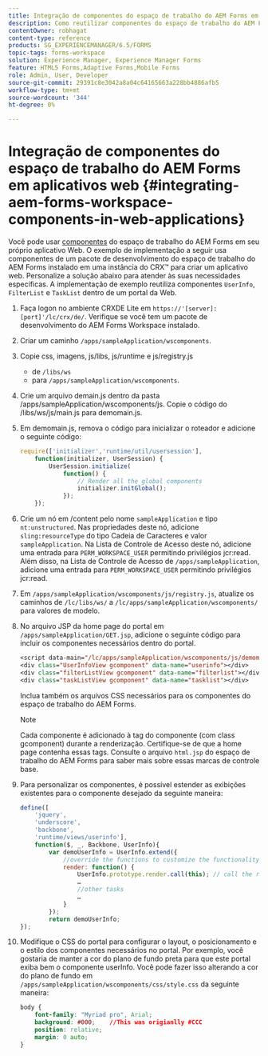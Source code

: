 ```yaml
---
title: Integração de componentes do espaço de trabalho do AEM Forms em aplicativos web
description: Como reutilizar componentes do espaço de trabalho do AEM Forms em seus próprios aplicativos da Web para usar a funcionalidade e fornecer uma integração estreita.
contentOwner: robhagat
content-type: reference
products: SG_EXPERIENCEMANAGER/6.5/FORMS
topic-tags: forms-workspace
solution: Experience Manager, Experience Manager Forms
feature: HTML5 Forms,Adaptive Forms,Mobile Forms
role: Admin, User, Developer
source-git-commit: 29391c8e3042a8a04c64165663a228bb4886afb5
workflow-type: tm+mt
source-wordcount: '344'
ht-degree: 0%

---
```


# Integração de componentes do espaço de trabalho do AEM Forms em aplicativos web {#integrating-aem-forms-workspace-components-in-web-applications}

Você pode usar [componentes](/help/forms/using/description-reusable-components.md) do espaço de trabalho do AEM Forms em seu próprio aplicativo Web. O exemplo de implementação a seguir usa componentes de um pacote de desenvolvimento do espaço de trabalho do AEM Forms instalado em uma instância do CRX™ para criar um aplicativo web. Personalize a solução abaixo para atender às suas necessidades específicas. A implementação de exemplo reutiliza componentes `UserInfo`, `FilterList` e `TaskList` dentro de um portal da Web.

1. Faça logon no ambiente CRXDE Lite em `https://'[server]:[port]'/lc/crx/de/`. Verifique se você tem um pacote de desenvolvimento do AEM Forms Workspace instalado.
1. Criar um caminho `/apps/sampleApplication/wscomponents`.
1. Copie css, imagens, js/libs, js/runtime e js/registry.js

   * de `/libs/ws`
   * para `/apps/sampleApplication/wscomponents`.

1. Crie um arquivo demain.js dentro da pasta /apps/sampleApplication/wscomponents/js. Copie o código do /libs/ws/js/main.js para demomain.js.
1. Em demomain.js, remova o código para inicializar o roteador e adicione o seguinte código:

   ```javascript
   require(['initializer','runtime/util/usersession'],
       function(initializer, UserSession) {
           UserSession.initialize(
               function() {
                   // Render all the global components
                   initializer.initGlobal();
               });
       });
   ```

1. Crie um nó em /content pelo nome `sampleApplication` e tipo `nt:unstructured`. Nas propriedades deste nó, adicione `sling:resourceType` do tipo Cadeia de Caracteres e valor `sampleApplication`. Na Lista de Controle de Acesso deste nó, adicione uma entrada para `PERM_WORKSPACE_USER` permitindo privilégios jcr:read. Além disso, na Lista de Controle de Acesso de `/apps/sampleApplication`, adicione uma entrada para `PERM_WORKSPACE_USER` permitindo privilégios jcr:read.
1. Em `/apps/sampleApplication/wscomponents/js/registry.js`, atualize os caminhos de `/lc/libs/ws/` a `/lc/apps/sampleApplication/wscomponents/` para valores de modelo.
1. No arquivo JSP da home page do portal em `/apps/sampleApplication/GET.jsp`, adicione o seguinte código para incluir os componentes necessários dentro do portal.

   ```jsp
   <script data-main="/lc/apps/sampleApplication/wscomponents/js/demomain" src="/lc/apps/sampleApplication/wscomponents/js/libs/require/require.js"></script>
   <div class="UserInfoView gcomponent" data-name="userinfo"></div>
   <div class="filterListView gcomponent" data-name="filterlist"></div>
   <div class="taskListView gcomponent" data-name="tasklist"></div>
   ```

   Inclua também os arquivos CSS necessários para os componentes do espaço de trabalho do AEM Forms.

   >[!NOTE]
   >
   >Cada componente é adicionado à tag do componente (com class gcomponent) durante a renderização. Certifique-se de que a home page contenha essas tags. Consulte o arquivo `html.jsp` do espaço de trabalho do AEM Forms para saber mais sobre essas marcas de controle base.

1. Para personalizar os componentes, é possível estender as exibições existentes para o componente desejado da seguinte maneira:

   ```javascript
   define([
       'jquery',
       'underscore',
       'backbone',
       'runtime/views/userinfo'],
       function($, _, Backbone, UserInfo){
           var demoUserInfo = UserInfo.extend({
               //override the functions to customize the functionality
               render: function() {
                   UserInfo.prototype.render.call(this); // call the render function of the super class
                   …
                   //other tasks
                   …
               }
           });
           return demoUserInfo;
   });
   ```

1. Modifique o CSS do portal para configurar o layout, o posicionamento e o estilo dos componentes necessários no portal. Por exemplo, você gostaria de manter a cor do plano de fundo preta para que este portal exiba bem o componente userInfo. Você pode fazer isso alterando a cor do plano de fundo em `/apps/sampleApplication/wscomponents/css/style.css` da seguinte maneira:

   ```css
   body {
       font-family: "Myriad pro", Arial;
       background: #000;    //This was origianlly #CCC
       position: relative;
       margin: 0 auto;
   }
   ```
